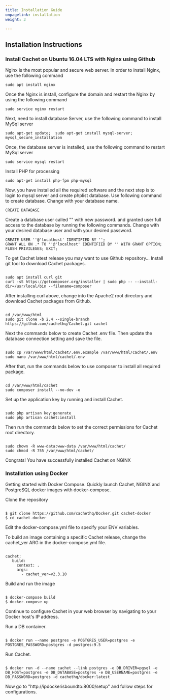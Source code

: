```yaml
---
title: Installation Guide
onpagelink: installation
weight: 3

---
```


Installation Instructions
-------------------------

### Install Cachet on Ubuntu 16.04 LTS with Nginx using Github

Nginx is the most popular and secure web server. In order to install Nginx, use the following command

 ```
 sudo apt install nginx 
```

Once the Nginx is install, configure the domain and restart the Nginx by using the following command

 ```
 sudo service nginx restart 
```

Next, need to install database Server, use the following command to install MySql server

 ```
 sudo apt-get update;  sudo apt-get install mysql-server; mysql_secure_installation 
```

Once, the database server is installed, use the following command to restart MySql server

 ```
 sudo service mysql restart 
```

Install PHP for processing

 ```
 sudo apt-get install php-fpm php-mysql
```

Now, you have installed all the required software and the next step is to login to mysql server and create phplist database. Use following command to create database. Change with your database name.

 ```
 CREATE DATABASE  
```

Create a database user called "" with new password. and granted user full access to the database by running the following commands. Change with your desired database user and with your desired password.

 ```
 CREATE USER ''@'localhost' IDENTIFIED BY ''; 
 GRANT ALL ON .* TO ''@'localhost' IDENTIFIED BY '' WITH GRANT OPTION;
 FLUSH PRIVILEGES; EXIT;
```

To get Cachet latest release you may want to use Github repository… Install git tool to download Cachet packages.

 ```
 
sudo apt install curl git
curl -sS https://getcomposer.org/installer | sudo php -- --install-dir=/usr/local/bin --filename=composer

```

After installing curl above, change into the Apache2 root directory and download Cachet packages from Github.

 ```
 
cd /var/www/html
sudo git clone -b 2.4 --single-branch https://github.com/cachethq/Cachet.git cachet

```

Next the commands below to create Cachet .env file. Then update the database connection setting and save the file.

 ```
 
sudo cp /var/www/html/cachet/.env.example /var/www/html/cachet/.env
sudo nano /var/www/html/cachet/.env

```

After that, run the commands below to use composer to install all required package.

 ```
 
cd /var/www/html/cachet
sudo composer install --no-dev -o

```

Set up the application key by running and install Cachet.

 ```
 
sudo php artisan key:generate
sudo php artisan cachet:install

```

Then run the commands below to set the correct permissions for Cachet root directory.

 ```
 
sudo chown -R www-data:www-data /var/www/html/cachet/
sudo chmod -R 755 /var/www/html/cachet/

```

Congrats! You have successfully installed Cachet on NGINX

### Installation using Docker

Getting started with Docker Compose. Quickly launch Cachet, NGINX and PostgreSQL docker images with docker-compose.

Clone the repository

 ```
 
$ git clone https://github.com/cachethq/Docker.git cachet-docker
$ cd cachet-docker

```

Edit the docker-compose.yml file to specify your ENV variables.

To build an image containing a specific Cachet release, change the cachet\_ver ARG in the docker-compose.yml file.

 ```
 
cachet:
    build:
      context: .
      args:
        - cachet_ver=v2.3.10

```

Build and run the image

 ```
 
$ docker-compose build
$ docker-compose up

```

Continue to configure Cachet in your web browser by navigating to your Docker host's IP address.

Run a DB container.

 ```
 
$ docker run --name postgres -e POSTGRES_USER=postgres -e POSTGRES_PASSWORD=postgres -d postgres:9.5

```

Run Cachet.

 ```
 
$ docker run -d --name cachet --link postgres -e DB_DRIVER=pgsql -e DB_HOST=postgres -e DB_DATABASE=postgres -e DB_USERNAME=postgres -e DB_PASSWORD=postgres -d cachethq/docker:latest

```

Now go to "http://ipdockerisboundto:8000/setup" and follow steps for configurations.

